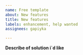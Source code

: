 ```yaml
---
name: Free template
about: New features
title: New features
labels: enhancement, help wanted
assignees: gapiyka

---
```


**Describe of solution i`d like**
